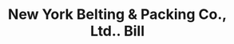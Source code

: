 ---
doi: 10.7916/D8932588
date_other: '1897'
date_other_textual: '1897'
form: printed ephemera
genre:
- Invoices
name:
- New York Belting & Packing Co., Ltd.
object_in_context_url: https://biggert.cul.columbia.edu/items/view/ave_biggert_01080
subject_hierarchical_geographic:
- New York, New York, United States
subject_name:
- New York Belting & Packing Co., Ltd.
title: New York Belting & Packing Co., Ltd.. Bill
sort_title: New York Belting & Packing Co., Ltd.. Bill
call_number: ave_biggert_01080
coordinates:
- 40.71277777777778,-74.00583333333333
pid: ave_biggert_01080
identifiers: ave_biggert_01080
thumbnail: https://derivativo-2.library.columbia.edu/iiif/2/ldpd:344915/full/!256,256/0/native.jpg
permalink: "/biggert/ave_biggert_01080/"
layout: iiif-image-page
---